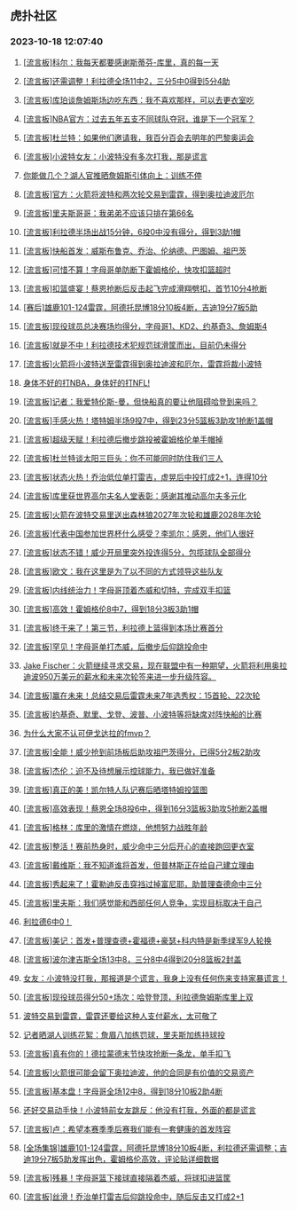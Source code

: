 ## 虎扑社区 
### 2023-10-18 12:07:40

1. [[流言板]科尔：我每天都要感谢斯蒂芬-库里，真的每一天](https://bbs.hupu.com/62524205.html)

2. [[流言板]还需调整！利拉德全场11中2，三分5中0得到5分4助](https://bbs.hupu.com/62524158.html)

3. [[流言板]库珀谈詹姆斯场边吃东西：我不喜欢那样，可以去更衣室吃](https://bbs.hupu.com/62523233.html)

4. [[流言板]NBA官方：过去五年五支不同球队夺冠，谁是下一个冠军？](https://bbs.hupu.com/62523080.html)

5. [[流言板]杜兰特：如果他们邀请我，我百分百会去明年的巴黎奥运会](https://bbs.hupu.com/62521781.html)

6. [[流言板]小波特女友：小波特没有多次打我，那是谎言](https://bbs.hupu.com/62522476.html)

7. [你能做几个？湖人官推晒詹姆斯引体向上：训练不停](https://bbs.hupu.com/62521891.html)

8. [[流言板]官方：火箭将波特和两次轮交易到雷霆，得到奥拉迪波厄尔](https://bbs.hupu.com/62522571.html)

9. [[流言板]里夫斯哥哥：我弟弟不应该只排在第66名](https://bbs.hupu.com/62523467.html)

10. [[流言板]利拉德半场出战15分钟，6投0中没有得分，得到3助1帽](https://bbs.hupu.com/62523097.html)

11. [[流言板]快船首发：威斯布鲁克、乔治、伦纳德、巴图姆、祖巴茨](https://bbs.hupu.com/62522898.html)

12. [[流言板]可惜不算！字母哥单防断下霍姆格伦，快攻扣篮超时](https://bbs.hupu.com/62523031.html)

13. [[流言板]扣篮盛宴！蔡恩抢断后反击起飞完成滑翔劈扣，首节10分4抢断](https://bbs.hupu.com/62522049.html)

14. [[赛后]雄鹿101-124雷霆，阿德托昆博18分10板4断，吉迪19分7板5助](https://bbs.hupu.com/62524112.html)

15. [[流言板]现役球员总决赛场均得分，字母哥1、KD2、约基奇3、詹姆斯4](https://bbs.hupu.com/62522035.html)

16. [[流言板]就是不中！利拉德技术犯规罚球滑筐而出，目前仍未得分](https://bbs.hupu.com/62522994.html)

17. [[流言板]火箭将小波特送至雷霆得到奥拉迪波和厄尔，雷霆将裁小波特](https://bbs.hupu.com/62520885.html)

18. [身体不好的打NBA，身体好的打NFL!](https://bbs.hupu.com/62521907.html)

19. [[流言板]记者：我爱特伦斯-曼，但快船真的要让他阻碍哈登到来吗？](https://bbs.hupu.com/62523736.html)

20. [[流言板]手感火热！塔特姆半场9投7中，得到23分5篮板3助攻1抢断1盖帽](https://bbs.hupu.com/62522683.html)

21. [[流言板]超级天赋！利拉德后撤步跳投被霍姆格伦单手帽掉](https://bbs.hupu.com/62522417.html)

22. [[流言板]杜兰特谈太阳三巨头：你不可能同时防住我们三人](https://bbs.hupu.com/62522424.html)

23. [[流言板]状态火热！乔治低位单打雷吉，虚晃后中投打成2+1，连得10分](https://bbs.hupu.com/62524823.html)

24. [[流言板]库里获世界高尔夫名人堂表彰：感谢其推动高尔夫多元化](https://bbs.hupu.com/62522024.html)

25. [[流言板]火箭在波特交易里送出森林狼2027年次轮和雄鹿2028年次轮](https://bbs.hupu.com/62524454.html)

26. [[流言板]代表中国参加世界杯什么感受？李凯尔：感恩，他们人很好](https://bbs.hupu.com/62523259.html)

27. [[流言板]状态不错！威少开局里突外投连得5分，包揽球队全部得分](https://bbs.hupu.com/62524616.html)

28. [[流言板]欧文：我在这里是为了以不同的方式领导这些队友](https://bbs.hupu.com/62522091.html)

29. [[流言板]内线统治力！字母哥顶着杰威和切特，完成双手扣篮](https://bbs.hupu.com/62522488.html)

30. [[流言板]高效！霍姆格伦8中7，得到18分3板3助1帽](https://bbs.hupu.com/62524209.html)

31. [[流言板]终于来了！第三节，利拉德上篮得到本场比赛首分](https://bbs.hupu.com/62523290.html)

32. [[流言板]罕见！字母哥单打杰威，后撤步后仰跳投命中](https://bbs.hupu.com/62523481.html)

33. [Jake Fischer：火箭继续寻求交易，现在联盟中有一种期望，火箭将利用奥拉迪波950万美元的薪水和未来次轮签来进一步升级阵容 ​​​。](https://bbs.hupu.com/62521973.html)

34. [[流言板]赢在未来！总结交易后雷霆未来7年选秀权：15首轮、22次轮](https://bbs.hupu.com/62521110.html)

35. [[流言板]约基奇、默里、戈登、波普、小波特等将缺席对阵快船的比赛](https://bbs.hupu.com/62522983.html)

36. [为什么大家不认可伊戈达拉的fmvp？](https://bbs.hupu.com/62522707.html)

37. [[流言板]全能！威少抢到前场板后助攻祖巴茨得分，已得5分2板2助攻](https://bbs.hupu.com/62524872.html)

38. [[流言板]杰伦：迫不及待想展示控球能力，我已做好准备](https://bbs.hupu.com/62525080.html)

39. [[流言板]真正的美！凯尔特人队记赛后晒塔特姆投篮图](https://bbs.hupu.com/62524449.html)

40. [[流言板]高效表现！蔡恩全场8投6中，得到16分3篮板3助攻5抢断2盖帽](https://bbs.hupu.com/62523277.html)

41. [[流言板]格林：库里的激情在燃烧，他想努力战胜年龄](https://bbs.hupu.com/62523512.html)

42. [[流言板]整活！赛前热身时，威少命中三分后开心的直接跑回更衣室](https://bbs.hupu.com/62523486.html)

43. [[流言板]戴维斯：我不知道谁将首发，但普林斯正在给自己建立理由](https://bbs.hupu.com/62522639.html)

44. [[流言板]秀起来了！霍勒迪反击穿裆过掉富尼耶，助普理查德命中三分](https://bbs.hupu.com/62522675.html)

45. [[流言板]里夫斯：我们感觉能和西部任何人竞争，实现目标取决于自己](https://bbs.hupu.com/62521836.html)

46. [利拉德6中0！](https://bbs.hupu.com/62522976.html)

47. [[流言板]美记：首发+普理查德+霍福德+豪瑟+科内特是新季绿军9人轮换](https://bbs.hupu.com/62524120.html)

48. [[流言板]波尔津吉斯全场13中8，三分8中4得到20分8篮板2封盖](https://bbs.hupu.com/62523838.html)

49. [女友：小波特没打我，那报道是个谎言，我身上没有任何伤来支持家暴谎言！](https://bbs.hupu.com/62522857.html)

50. [[流言板]现役球员得分50+场次：哈登登顶，利拉德詹姆斯库里上双](https://bbs.hupu.com/62523106.html)

51. [波特交易到雷霆，雷霆还要给这种人支付薪水，太可敬了](https://bbs.hupu.com/62521699.html)

52. [记者晒湖人训练花絮：詹眉八加练罚球，里夫斯加练持球投](https://bbs.hupu.com/62521958.html)

53. [[流言板]真有你的！德拉蒙德末节快攻抢断一条龙，单手扣飞](https://bbs.hupu.com/62524093.html)

54. [[流言板]火箭很可能会留下奥拉迪波，他的合同是有价值的交易资产](https://bbs.hupu.com/62524661.html)

55. [[流言板]基本盘！字母哥全场12中8，得到18分10板2助4断](https://bbs.hupu.com/62524183.html)

56. [还好交易动手快！小波特前女友跳反：他没有打我，外面的都是谎言](https://bbs.hupu.com/62522300.html)

57. [[流言板]卢：希望本赛季季后赛我们能有一套健康的首发阵容](https://bbs.hupu.com/62523155.html)

58. [[全场集锦]雄鹿101-124雷霆，阿德托昆博18分10板4断，利拉德还需调整；吉迪19分7板5助发挥出色，霍姆格伦高效，评论贴详细数据](https://bbs.hupu.com/62524267.html)

59. [[流言板]残暴！字母哥篮下接球直接隔着杰威，将球扣进篮筐](https://bbs.hupu.com/62522451.html)

60. [[流言板]丝滑！乔治单打雷吉后仰跳投命中，随后反击又打成2+1](https://bbs.hupu.com/62524793.html)

